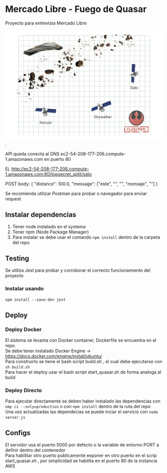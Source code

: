 # Mercado Libre - Fuego de Quasar
Proyecto para entrevista Mercado Libre

<img src="MeliQuasar.PNG" > .

API queda conecta al DNS ec2-54-208-177-206.compute-1.amazonaws.com en puerto 80

Ej. http://ec2-54-208-177-206.compute-1.amazonaws.com:80/topsecret_split/sato

POST body:
{
    "distance": 100.0,
    "message": ["este", "", "", "mensaje", ""]
}

Se recomienda utilizar Postman para probar o navegador para enviar request

## Instalar dependencias
1. Tener node instalado en el systema
2. Tener npm (Node Package Manager) 
3. Para instalar se debe usar el comando `npm install` dentro de la carpeta del repo

## Testing
Se utiliza Jest para probar y corroborar el correcto funcionamiento del proyecto 
### Instalar usando 
`npm install --save-dev jest`

## Deploy
### Deploy Docker
El sistema se levanta con Docker container, Dockerfile se encuentra en el repo.<br>
Se debe tener instalado Docker Engine -> https://docs.docker.com/engine/install/ubuntu/ <br>
Para construirlo se tiene el bash script build.sh , el cual debe ejecutarse con `sh build.sh` <br>
Para hacer el deploy usar el bash script start_quasar.sh de forma analoga al build <br>

### Deploy Directo 

Para ejecutar directamente se deben haber instalado las dependencias con `nmp ci --only=production` o con `npm install` dentro de la ruta del repo <br>
Una vez actualizadas las dependecias se puede inciar el servicio con `node server.js` <br>

## Configs
El servidor usa el puerto 5000 por defecto o la variable de entorno PORT a definir dentro del contenedor <br>
Para habilitar otro puerto publicamente exponer en otro puerto en el scrip start_quasar.sh , por simplicidad se habilita en el puerto 80 de la instancia AWS
